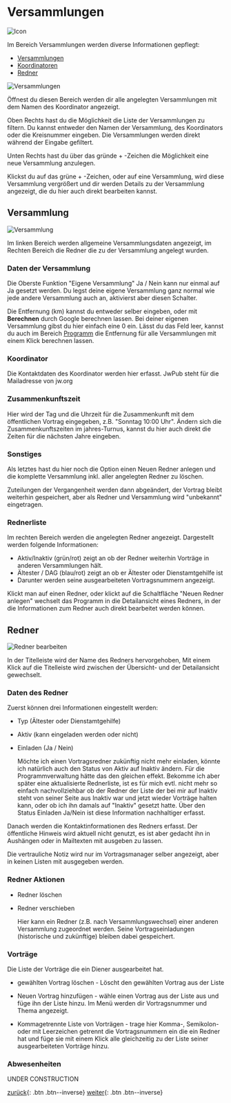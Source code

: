 # Versammlungen #
![Icon](images/menu_icon_07.png)

Im Bereich Versammlungen werden diverse Informationen gepflegt:

* [Versammlungen](#versammlung)
* [Koordinatoren](#koordinator)
* [Redner](#redner)

![Versammlungen](images/verwaltung_02.png)

Öffnest du diesen Bereich werden dir alle angelegten Versammlungen mit dem Namen des Koordinator angezeigt.

Oben Rechts hast du die Möglichkeit die Liste der Versammlungen zu filtern. Du kannst entweder den Namen der Versammlung, des Koordinators oder die Kreisnummer eingeben. Die Versammlungen werden direkt während der Eingabe gefiltert.

Unten Rechts hast du über das gründe + -Zeichen die Möglichkeit eine neue Versammlung anzulegen.

Klickst du auf das grüne + -Zeichen, oder auf eine Versammlung, wird diese Versammlung vergrößert und dir werden Details zu der Versammlung angezeigt, die du hier auch direkt bearbeiten kannst.

## Versammlung

![Versammlung](images/verwaltung_20.png)

Im linken Bereich werden allgemeine Versammlungsdaten angezeigt, 
im Rechten Bereich die Redner die zu der Versammlung angelegt wurden.

### Daten der Versammlung

Die Oberste Funktion "Eigene Versammlung" Ja / Nein kann nur einmal auf Ja gesetzt werden. Du legst deine eigene Versammlung ganz normal wie jede andere Versammlung auch an, aktivierst aber diesen Schalter.

Die Entfernung (km) kannst du entweder selber eingeben, oder mit **Berechnen** durch Google berechnen lassen. Bei deiner eigenen Versammlung gibst du hier einfach eine 0 ein.
Lässt du das Feld leer, kannst du auch im Bereich [Programm](+programm) die Entfernung für alle Versammlungen mit einem Klick berechnen lassen.

### Koordinator

Die Kontaktdaten des Koordinator werden hier erfasst. JwPub steht für die Mailadresse von jw.org

### Zusammenkunftszeit

Hier wird der Tag und die Uhrzeit für die Zusammenkunft mit dem öffentlichen Vortrag eingegeben, z.B. "Sonntag 10:00 Uhr". Ändern sich die Zusammenkunftszeiten im jahres-Turnus, kannst du hier auch direkt die Zeiten für die nächsten Jahre eingeben.

### Sonstiges

Als letztes hast du hier noch die Option einen Neuen Redner anlegen und die komplette Versammlung inkl. aller angelegten Redner zu löschen.

Zuteilungen der Vergangenheit werden dann abgeändert, der Vortrag bleibt weiterhin gespeichert, aber als Redner und Versammlung wird "unbekannt" eingetragen.

### Rednerliste

Im rechten Bereich werden die angelegten Redner angezeigt. Dargestellt werden folgende Informationen:

* Aktiv/Inaktiv (grün/rot) zeigt an ob der Redner weiterhin Vorträge in anderen Versammlungen hält.
* Ältester / DAG (blau/rot) zeigt an ob er Ältester oder Dienstamtgehilfe ist
* Darunter werden seine ausgearbeiteten Vortragsnummern angezeigt.

Klickt man auf einen Redner, oder klickt auf die Schaltfläche "Neuen Redner anlegen" wechselt das Programm in die Detailansicht eines Redners, in der die Informationen zum Redner auch direkt bearbeitet werden können.

## Redner

![Redner bearbeiten](images/verwaltung_21.png)

In der Titelleiste wird der Name des Redners hervorgehoben, Mit einem Klick auf die Titelleiste wird zwischen der Übersicht- und der Detailansicht gewechselt.

### Daten des Redner

Zuerst können drei Informationen eingestellt werden:

* Typ (Ältester oder Dienstamtgehilfe)
* Aktiv (kann eingeladen werden oder nicht)
* Einladen (Ja / Nein)

    Möchte ich einen Vortragsredner zukünftig nicht mehr einladen, könnte ich natürlich auch den Status von Aktiv auf Inaktiv ändern. Für die Programmverwaltung hätte das den gleichen effekt. Bekomme ich aber später eine aktualisierte Rednerliste, ist es für mich evtl. nicht mehr so einfach nachvollziehbar ob der Redner der Liste der bei mir auf Inaktiv steht von seiner Seite aus Inaktiv war und jetzt wieder Vorträge halten kann, oder ob ich ihn damals auf "Inaktiv" gesetzt hatte. 
    Über den Status Einladen Ja/Nein ist diese Information nachhaltiger erfasst.

Danach werden die Kontaktinformationen des Redners erfasst. Der öffentliche Hinweis wird aktuell nicht genutzt, es ist aber gedacht ihn in Aushängen oder in Mailtexten mit ausgeben zu lassen.

Die vertrauliche Notiz wird nur im Vortragsmanager selber angezeigt, aber in keinen Listen mit ausgegeben werden.

### Redner Aktionen

* Redner löschen

* Redner verschieben

    Hier kann ein Redner (z.B. nach Versammlungswechsel) einer anderen Versammlung zugeordnet werden. Seine Vortragseinladungen (historische und zukünftige) bleiben dabei gespeichert.

### Vorträge

Die Liste der Vorträge die ein Diener ausgearbeitet hat.

* gewählten Vortrag löschen - Löscht den gewählten Vortrag aus der Liste

* Neuen Vortrag hinzufügen - wähle einen Vortrag aus der Liste aus und füge ihn der Liste hinzu. Im Menü werden dir Vortragsnummer und Thema angezeigt.

* Kommagetrennte Liste von Vorträgen - trage hier Komma-, Semikolon- oder mit Leerzeichen getrennt die Vortragsnummern ein die ein Redner hat und füge sie mit einem Klick alle gleichzeitig zu der Liste seiner ausgearbeiteten Vorträge hinzu.

### Abwesenheiten

UNDER CONSTRUCTION

[zurück](ListenAusgeben.md){: .btn .btn--inverse}  [weiter](Vorlagen.md){: .btn .btn--inverse}